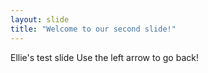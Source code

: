 ```yaml
---
layout: slide
title: "Welcome to our second slide!"
---
```

Ellie's test slide
Use the left arrow to go back!
